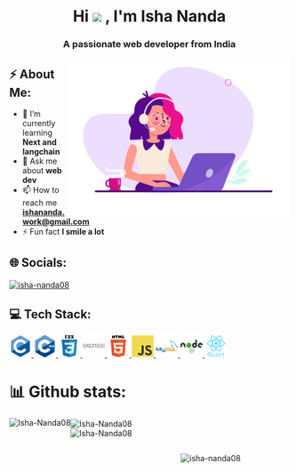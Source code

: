 <h1 align="center">Hi <img src="https://raw.githubusercontent.com/MartinHeinz/MartinHeinz/master/wave.gif" width="30px">
, I'm Isha Nanda</h1>
<h3 align="center">A passionate web developer from India</h3>
<img align="right" alt="coding" width="400" src="https://github.com/Isha-Nanda08/Isha-Nanda08/blob/main/sideImage.gif">


## ⚡ About Me:
- 🌱 I’m currently learning **Next and langchain**
- 💬 Ask me about **web dev**
- 📫 How to reach me **ishananda.work@gmail.com**
- ⚡ Fun fact **I smile a lot**

## 🌐 Socials:

<p align="left">
<a href="https://linkedin.com/in/isha-nanda-a3a531257/" target="blank"><img align="center" src="https://raw.githubusercontent.com/rahuldkjain/github-profile-readme-generator/master/src/images/icons/Social/linked-in-alt.svg" alt="isha-nanda08" height="30" width="40" /></a>
</p>

## 💻 Tech Stack:
<p align="left"> <a href="https://www.cprogramming.com/" target="_blank" rel="noreferrer"> <img src="https://raw.githubusercontent.com/devicons/devicon/master/icons/c/c-original.svg" alt="c" width="40" height="40"/> </a> <a href="https://www.w3schools.com/cpp/" target="_blank" rel="noreferrer"> <img src="https://raw.githubusercontent.com/devicons/devicon/master/icons/cplusplus/cplusplus-original.svg" alt="cplusplus" width="40" height="40"/> </a> <a href="https://www.w3schools.com/css/" target="_blank" rel="noreferrer"> <img src="https://raw.githubusercontent.com/devicons/devicon/master/icons/css3/css3-original-wordmark.svg" alt="css3" width="40" height="40"/> </a> <a href="https://expressjs.com" target="_blank" rel="noreferrer"> <img src="https://raw.githubusercontent.com/devicons/devicon/master/icons/express/express-original-wordmark.svg" alt="express" width="40" height="40"/> </a> <a href="https://www.w3.org/html/" target="_blank" rel="noreferrer"> <img src="https://raw.githubusercontent.com/devicons/devicon/master/icons/html5/html5-original-wordmark.svg" alt="html5" width="40" height="40"/> </a> <a href="https://developer.mozilla.org/en-US/docs/Web/JavaScript" target="_blank" rel="noreferrer"> <img src="https://raw.githubusercontent.com/devicons/devicon/master/icons/javascript/javascript-original.svg" alt="javascript" width="40" height="40"/> </a> <a href="https://www.mysql.com/" target="_blank" rel="noreferrer"> <img src="https://raw.githubusercontent.com/devicons/devicon/master/icons/mysql/mysql-original-wordmark.svg" alt="mysql" width="40" height="40"/> </a> <a href="https://nodejs.org" target="_blank" rel="noreferrer"> <img src="https://raw.githubusercontent.com/devicons/devicon/master/icons/nodejs/nodejs-original-wordmark.svg" alt="nodejs" width="40" height="40"/> </a> <a href="https://reactjs.org/" target="_blank" rel="noreferrer"> <img src="https://raw.githubusercontent.com/devicons/devicon/master/icons/react/react-original-wordmark.svg" alt="react" width="40" height="40"/> </a> </p>

# 📊 Github stats:
<p><img align="left" height="150" src="https://github-readme-stats.vercel.app/api?username=Isha-Nanda08&show_icons=true&locale=en" alt="Isha-Nanda08" />
<img align="center" height="150" src="https://github-readme-stats.vercel.app/api/top-langs?username=Isha-Nanda08&show_icons=true&locale=en&layout=compact" alt="Isha-Nanda08" />
<br>
  
<img align="left" height="150" src="https://streak-stats.demolab.com/?user=Isha-Nanda08" alt="Isha-Nanda08"/>

  </p>
<br>
<p align="center"> <img src="https://komarev.com/ghpvc/?username=isha-nanda08&label=Profile%20views&color=0e75b6&style=flat" alt="isha-nanda08" /> </p>
<br><br><br>

